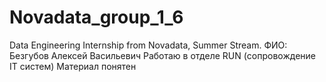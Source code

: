 # Novadata_group_1_6
Data Engineering Internship from Novadata, Summer Stream.
ФИО: Безгубов Алексей Васильевич
Работаю в отделе RUN (сопровождение IT систем)
Материал понятен
